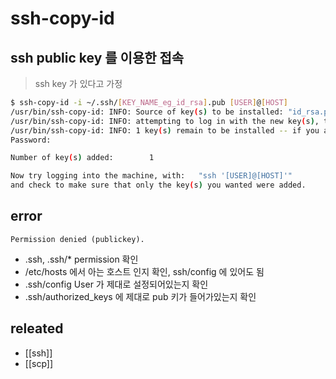 # ssh-copy-id
  
## ssh public key 를 이용한 접속
> ssh key 가 있다고 가정
```sh
$ ssh-copy-id -i ~/.ssh/[KEY_NAME_eg_id_rsa].pub [USER]@[HOST]
/usr/bin/ssh-copy-id: INFO: Source of key(s) to be installed: "id_rsa.pub"
/usr/bin/ssh-copy-id: INFO: attempting to log in with the new key(s), to filter out any that are already installed
/usr/bin/ssh-copy-id: INFO: 1 key(s) remain to be installed -- if you are prompted now it is to install the new keys
Password:

Number of key(s) added:        1

Now try logging into the machine, with:   "ssh '[USER]@[HOST]'"
and check to make sure that only the key(s) you wanted were added.
```

## error
```
Permission denied (publickey).
```
- .ssh, .ssh/* permission 확인
- /etc/hosts 에서 아는 호스트 인지 확인, ssh/config 에 있어도 됨
- .ssh/config User 가 제대로 설정되어있는지 확인
- .ssh/authorized_keys 에 제대로 pub 키가 들어가있는지 확인

## releated
- [[ssh]]
- [[scp]]
